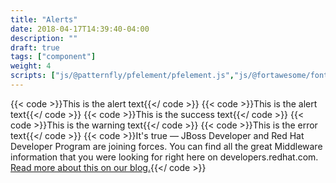```yaml
---
title: "Alerts"
date: 2018-04-17T14:39:40-04:00
description: ""
draft: true
tags: ["component"]
weight: 4
scripts: ["js/@patternfly/pfelement/pfelement.js","js/@fortawesome/fontawesome-svg-core/index.es.js","js/@fortawesome/pro-solid-svg-icons/index.es.js", "js/@rhd/dp-alert.js"]
---
```


{{< code >}}<dp-alert>This is the alert text</dp-alert>{{</ code >}}
{{< code >}}<dp-alert heading="Alert with a Heading:">This is the alert text</dp-alert>{{</ code >}}
{{< code >}}<dp-alert type="success" heading="Success Heading:">This is the success text</dp-alert>{{</ code >}}
{{< code >}}<dp-alert type="warning" heading="Warning Heading:">This is the warning text</dp-alert>{{</ code >}}
{{< code >}}<dp-alert type="error" heading="Error Heading:">This is the error text</dp-alert>{{</ code >}}
{{< code >}}<dp-alert type="info" size="xl" heading="Welcome jboss.org members!">It's true &mdash; JBoss Developer and Red Hat Developer Program are joining forces. You can find all the great Middleware information that you were looking for right here on developers.redhat.com. <a href="https://developer.jboss.org/blogs/mark.little/2017/08/31/we-are-moving?_sscc=t">Read more about this on our blog.</a></dp-alert>{{</ code >}}



